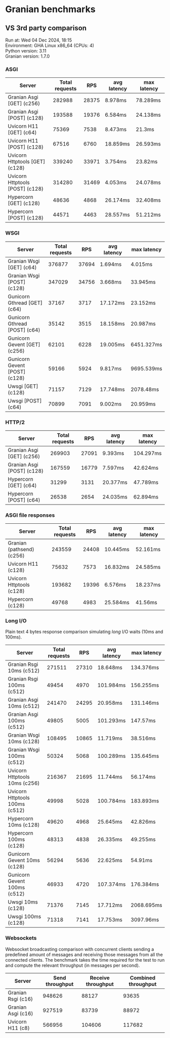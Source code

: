 # Granian benchmarks



## VS 3rd party comparison

Run at: Wed 04 Dec 2024, 18:15    
Environment: GHA Linux x86_64 (CPUs: 4)    
Python version: 3.11    
Granian version: 1.7.0    

### ASGI

| Server | Total requests | RPS | avg latency | max latency |
| --- | --- | --- | --- | --- |
| Granian Asgi [GET] (c256) | 282988 | 28375 | 8.978ms | 78.289ms |
| Granian Asgi [POST] (c128) | 193588 | 19376 | 6.584ms | 24.138ms |
| Uvicorn H11 [GET] (c64) | 75369 | 7538 | 8.473ms | 21.3ms |
| Uvicorn H11 [POST] (c128) | 67516 | 6760 | 18.859ms | 26.593ms |
| Uvicorn Httptools [GET] (c128) | 339240 | 33971 | 3.754ms | 23.82ms |
| Uvicorn Httptools [POST] (c128) | 314280 | 31469 | 4.053ms | 24.078ms |
| Hypercorn [GET] (c128) | 48636 | 4868 | 26.174ms | 32.408ms |
| Hypercorn [POST] (c128) | 44571 | 4463 | 28.557ms | 51.212ms |


### WSGI

| Server | Total requests | RPS | avg latency | max latency |
| --- | --- | --- | --- | --- |
| Granian Wsgi [GET] (c64) | 376877 | 37694 | 1.694ms | 4.015ms |
| Granian Wsgi [POST] (c128) | 347029 | 34756 | 3.668ms | 33.945ms |
| Gunicorn Gthread [GET] (c64) | 37167 | 3717 | 17.172ms | 23.152ms |
| Gunicorn Gthread [POST] (c64) | 35142 | 3515 | 18.158ms | 20.987ms |
| Gunicorn Gevent [GET] (c256) | 62101 | 6228 | 19.005ms | 6451.327ms |
| Gunicorn Gevent [POST] (c128) | 59166 | 5924 | 9.817ms | 9695.539ms |
| Uwsgi [GET] (c128) | 71157 | 7129 | 17.748ms | 2078.48ms |
| Uwsgi [POST] (c64) | 70899 | 7091 | 9.002ms | 20.959ms |


### HTTP/2

| Server | Total requests | RPS | avg latency | max latency |
| --- | --- | --- | --- | --- |
| Granian Asgi [GET] (c256) | 269903 | 27091 | 9.393ms | 104.297ms |
| Granian Asgi [POST] (c128) | 167559 | 16779 | 7.597ms | 42.624ms |
| Hypercorn [GET] (c64) | 31299 | 3131 | 20.377ms | 47.789ms |
| Hypercorn [POST] (c64) | 26538 | 2654 | 24.035ms | 62.894ms |


### ASGI file responses

| Server | Total requests | RPS | avg latency | max latency |
| --- | --- | --- | --- | --- |
| Granian (pathsend) (c256) | 243559 | 24408 | 10.445ms | 52.161ms |
| Uvicorn H11 (c128) | 75632 | 7573 | 16.832ms | 24.585ms |
| Uvicorn Httptools (c128) | 193682 | 19396 | 6.576ms | 18.237ms |
| Hypercorn (c128) | 49768 | 4983 | 25.584ms | 41.56ms |


### Long I/O

Plain text 4 bytes response comparison simulating *long* I/O waits (10ms and 100ms).

| Server | Total requests | RPS | avg latency | max latency |
| --- | --- | --- | --- | --- |
| Granian Rsgi 10ms (c512) | 271511 | 27310 | 18.648ms | 134.376ms |
| Granian Rsgi 100ms (c512) | 49454 | 4970 | 101.984ms | 156.255ms |
| Granian Asgi 10ms (c512) | 241470 | 24295 | 20.958ms | 131.146ms |
| Granian Asgi 100ms (c512) | 49805 | 5005 | 101.293ms | 147.57ms |
| Granian Wsgi 10ms (c128) | 108495 | 10865 | 11.719ms | 38.516ms |
| Granian Wsgi 100ms (c512) | 50324 | 5068 | 100.289ms | 135.645ms |
| Uvicorn Httptools 10ms (c256) | 216367 | 21695 | 11.744ms | 56.174ms |
| Uvicorn Httptools 100ms (c512) | 49998 | 5028 | 100.784ms | 183.893ms |
| Hypercorn 10ms (c128) | 49620 | 4968 | 25.645ms | 42.826ms |
| Hypercorn 100ms (c128) | 48313 | 4838 | 26.335ms | 49.255ms |
| Gunicorn Gevent 10ms (c128) | 56294 | 5636 | 22.625ms | 54.91ms |
| Gunicorn Gevent 100ms (c512) | 46933 | 4720 | 107.374ms | 176.384ms |
| Uwsgi 10ms (c128) | 71376 | 7145 | 17.712ms | 2068.695ms |
| Uwsgi 100ms (c128) | 71318 | 7141 | 17.753ms | 3097.96ms |


### Websockets

Websocket broadcasting comparison with concurrent clients sending a predefined amount of messages and receiving those messages from all the connected clients. The benchmark takes the time required for the test to run and compute the relevant throughput (in messages per second).

| Server | Send throughput | Receive throughput | Combined throughput |
| --- | --- | --- | --- |
| Granian Rsgi (c16) | 948626 | 88127 | 93635 |
| Granian Asgi (c16) | 927519 | 83739 | 88972 |
| Uvicorn H11 (c8) | 566956 | 104606 | 117682 |


